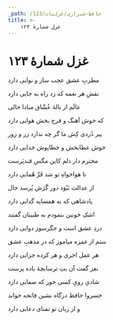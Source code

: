 ```yaml
---
_path: /حافظ-شیرازی/غزلیات/123
title: >-
    غزل شمارهٔ ۱۲۳
---
```

# غزل شمارهٔ ۱۲۳

<div class="b" id="bn1"><div class="m1"><p>مطربِ عشق عجب ساز و نوایی دارد</p></div>
<div class="m2"><p>نقشِ هر نغمه که زد راه به جایی دارد</p></div></div>
<div class="b" id="bn2"><div class="m1"><p>عالَم از نالهٔ عُشّاق مبادا خالی</p></div>
<div class="m2"><p>که خوش آهنگ و فرح بخش هوایی دارد</p></div></div>
<div class="b" id="bn3"><div class="m1"><p>پیر دُردی کِش ما گر چه ندارد زر و زور</p></div>
<div class="m2"><p>خوش عطابخش و خطاپوش خدایی دارد</p></div></div>
<div class="b" id="bn4"><div class="m1"><p>محترم دار دلم کاین مگسِ قندپَرست</p></div>
<div class="m2"><p>تا هواخواهِ تو شد فَرِّ هُمایی دارد</p></div></div>
<div class="b" id="bn5"><div class="m1"><p>از عدالت نَبُوَد دور گَرَش پُرسد حال</p></div>
<div class="m2"><p>پادشاهی که به همسایه گدایی دارد</p></div></div>
<div class="b" id="bn6"><div class="m1"><p>اشکِ خونین بنمودم به طبیبان گفتند</p></div>
<div class="m2"><p>دردِ عشق است و جگرسوز دوایی دارد</p></div></div>
<div class="b" id="bn7"><div class="m1"><p>ستم از غمزه میاموز که در مذهبِ عشق</p></div>
<div class="m2"><p>هر عمل اجری و هر کرده جزایی دارد</p></div></div>
<div class="b" id="bn8"><div class="m1"><p>نغز گفت آن بتِ ترسابچهٔ باده پرست</p></div>
<div class="m2"><p>شادیِ رویِ کسی خور که صفایی دارد</p></div></div>
<div class="b" id="bn9"><div class="m1"><p>خسروا حافظ درگاه نشین فاتحه خواند</p></div>
<div class="m2"><p>و از زبان تو تمنای دعایی دارد</p></div></div>
